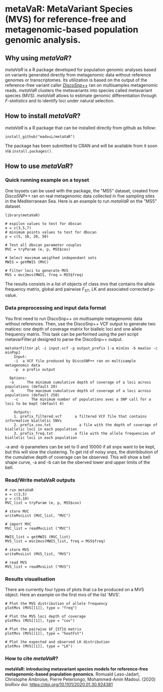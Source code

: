 # metaVaR: MetaVariant Species (MVS) for reference-free and metagenomic-based population genomic analysis.
## Why using <i>metaVaR</i>?
<i>metaVaR</i> is a R package developed for population genomic analyses based on variants generated directly from metagenomic data without reference genomes or transcriptomes. Its utilization is based on the output of the reference-free variant caller <a href="https://github.com/GATB/DiscoSnp"><i>DiscoSnp++</i></a> ran on multisamples metagenomic reads. <i>metaVaR</i> clusters the metavariants into species called metavariant species (MVS). <i>metaVaR</i> allows to estimate genomic differentiation through <i>F-statistics</i> and to identify loci under natural selection. 
## How to install <i>metaVaR</i>?
<i>metaVaR</i> is a R package that can be installed directly from github as follow:
```
install_github("madoui/metaVaR")
```
The package has been submitted to CRAN and will be available from it soon via `install.packages()`.
## How to use <i>metaVaR</i>?
### Quick running example on a toyset
One toysets can be used with the package, the "MS5" dataset, created from <i>DiscoSNP++</i> ran on real metagenomic data collected in five sampling sites in the Mediterranean Sea. Here is an example to run <i>metaVaR</i> on the "MS5" dataset.
```
library(metaVaR)

# espilon values to test for dbscan
e = c(3,5,7)
# minimum points values to test for dbscan
p = c(5, 10, 20, 50)

# Test all dbscan parameter couples
MVC = tryParam (e, p, MS5$cov)

# Select maximum weigthed independant sets
MWIS = getMWIS (MVC)

# Filter loci to generate MVS
MVS = mvc2mvs(MWIS, freq = MS5$freq)
```
The results consists in a list of objects of class <i>mvs</i> that contains the allele frequency matrix, global and pairwise $F_{ST}$, LK and associated corrected p-value.

### Data preprocessing and input data format
You first need to run DiscoSnp++ on multisample metagenomic data without references. Then, use the DiscoSnp++ VCF output to generate two matices: one depth of coverage matrix for bialleic loci and one allele frequency matrix. This task can be performed using the perl script metavarFilter.pl designed to parse the DiscoSnp++ output.
```
metaVarFilter.pl -i input.vcf -p output_prefix [-a minCov -b maxCov -c minPop]         
	Input:
	-i	a VCF file produced by DiscoSNP++ ran on multisample metagenomic data
	-p	a prefix output
  
  Options:
  -a      The minimum cumulative depth of coverage of a loci across populations (default 20)
  -b      The maximum cumulative depth of coverage of a loci across populations (default 250)
	-c	    The minimum number of populations avec a SNP call for a loci to be kept (default 4)
	
	Outputs:
	1. prefix_filtered.vcf		a filtered VCF file that contains informative biallelic SNVs
	2. prefix_cov.txt		      a file with the depth of coverage of biallelic loci in each population
	3. prefix_freq.txt		    a file with the allele frequencies of biallelic loci in each population
```
-a and -b parameters can be set to 0 and 10000 if all snps want to be kept, but this will slow the clustering. To get rid of noisy snps, the distribibution of the cumulative depth of coverage can be observed. This will show a bell shape curve, -a and -b can be the oberved lower and upper limits of the bell.
### Read/Write metaVaR outputs
```
# run metaVaR
e = c(3,5)
p = c(5,10)
MVC_list = tryParam (e, p, MS5$cov)

# store MVC
writeMvcList (MVC_list, "MVC")

# import MVC
MVC_list = readMvcList ("MVC")

MWIS_list = getMWIS (MVC_list)
MVS_list = mvc2mvs(MWIS_list, freq = MS5$freq)

# store MVS
writeMvsList (MVS_list, "MVS")

# read MVS
MVS_list = readMvsList ("MVS")
```

### Results visualisation
There are currently four types of plots that ca be produced on a MVS object. Here an example on the first mvs of the list 'MVS'.
```
# Plot the MVS distribution of allele frequency
plotMvs (MVS[[1]], type = "freq")

# Plot the MVS loci depth of coverage
plotMvs (MVS[[1]], type = "cov")

# Plot the pairwise $F_{ST}$ matrix
plotMvs (MVS[[1]], type = "heatFst")

# Plot the expected and observed LK distribution
plotMvs (MVS[[1]], type = "LK")
```

### How to cite <i>metaVaR</i>?

<b>metaVaR: introducing metavariant species models for reference-free metagenomic-based population genomics.</b>
Romuald Laso-Jadart, Christophe Ambroise, Pierre Peterlongo, Mohammed-Amin Madoui. (2020)
bioRxiv doi: https://doi.org/10.1101/2020.01.30.924381
